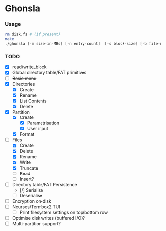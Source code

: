 # Ghonsla

### Usage

```bash
rm disk.fs # (if present)
make
./ghonsla [-m size-in-MBs] [-n entry-count]  [-s block-size] [-b file-max-block-count]
```

### TODO

- [x] read/write\_block
- [x] Global directory table/FAT primitives
- [ ] ~~Basic menu~~
- [x] Directories
	- [x] Create
    - [x] Rename
	- [x] List Contents
	- [x] Delete
- [x] Partition
	- [x] Create
        - [x] Parametrisation
        - [x] User input
	- [x] Format
- [ ] Files
	- [x] Create
	- [x] Delete
	- [x] Rename
	- [x] Write
	- [x] Truncate
	- [ ] Read
    - [ ] Insert?
- [ ] Directory table/FAT Persistence
    - [/] Serialise
    - [ ] Deserialise
- [ ] Encryption on-disk
- [ ] Ncurses/Termbox2 TUI
    - [ ] Print filesystem settings on top/bottom row
- [ ] Optimise disk writes (buffered I/O)?
- [ ] Multi-partition support?
